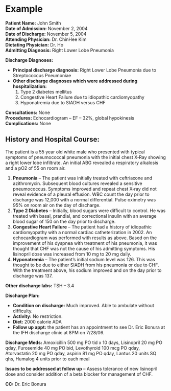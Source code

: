 
# Example

**Patient Name:** John Smith  
**Date of Admission:** November 2, 2004  
**Date of Discharge:** November 5, 2004  
**Attending Physician:** Dr. ChinHee Kim  
**Dictating Physician:** Dr. Ho  
**Admitting Diagnosis:** Right Lower Lobe Pneumonia  

**Discharge Diagnoses:**  
* **Principal discharge diagnosis:** Right Lower Lobe Pneumonia due to Streptococcus Pneumoniae  
* **Other discharge diagnoses which were addressed during hospitalization:**  
  1. Type 2 diabetes mellitus  
  2. Congestive Heart Failure due to idiopathic cardiomyopathy  
  3. Hyponatremia due to SIADH versus CHF  

**Consultations:** None  
**Procedures:** Echocardiogram – EF – 32%, global hypokinesis  
**Complications:** None  

## History and Hospital Course:  
The patient is a 55 year old white male who presented with typical symptoms of pneumococcal pneumonia with the initial chest X‑Ray showing a right lower lobe infiltrate. An initial ABG revealed a respiratory alkalosis and a pO2 of 55 on room air.

1. **Pneumonia** – The patient was initially treated with ceftriaxone and azithromycin. Subsequent blood cultures revealed a sensitive pneumococcus. Symptoms improved and repeat chest X‑ray did not reveal evidence of a pleural effusion. WBC count the day prior to discharge was 12,000 with a normal differential. Pulse oximetry was 95% on room air on the day of discharge.  
2. **Type 2 Diabetes** – Initially, blood sugars were difficult to control. He was treated with basal, prandial, and correctional insulin with an average blood sugar of 150 on the day prior to discharge.  
3. **Congestive Heart Failure** – The patient had a history of idiopathic cardiomyopathy with a normal cardiac catheterization in 2002. An echocardiogram was performed with results as above. Based on the improvement of his dyspnea with treatment of his pneumonia, it was thought that CHF was not the cause of his admitting symptoms. His lisinopril dose was increased from 10 mg to 20 mg daily.  
4. **Hyponatremia** – The patient’s initial sodium level was 126. This was thought to be due to either SIADH from his pneumonia or due to CHF. With the treatment above, his sodium improved and on the day prior to discharge was 137.  

**Other discharge labs:** TSH – 3.4  

**Discharge Plan:**  
* **Condition on discharge:** Much improved. Able to ambulate without difficulty.  
* **Activity:** No restriction.  
* **Diet:** 2000 calorie ADA  
* **Follow up appt:** the patient has an appointment to see Dr. Eric Bonura at the IFH discharge clinic at 8PM on 7/28/06.  

**Discharge Meds:** Amoxicillin 500 mg PO tid x 10 days, Lisinopril 20 mg PO qday, Furosemide 40 mg PO bid, Levothyroid 100 mcg PO qday, Atorvastatin 20 mg PO qday, aspirin 81 mg PO qday, Lantus 20 units SQ qhs, Humalog 4 units prior to each meal  

**Issues to be addressed at follow up** – Assess tolerance of new lisinopril dose and consider addition of a beta blocker for management of CHF.  

**CC:** Dr. Eric Bonura  
